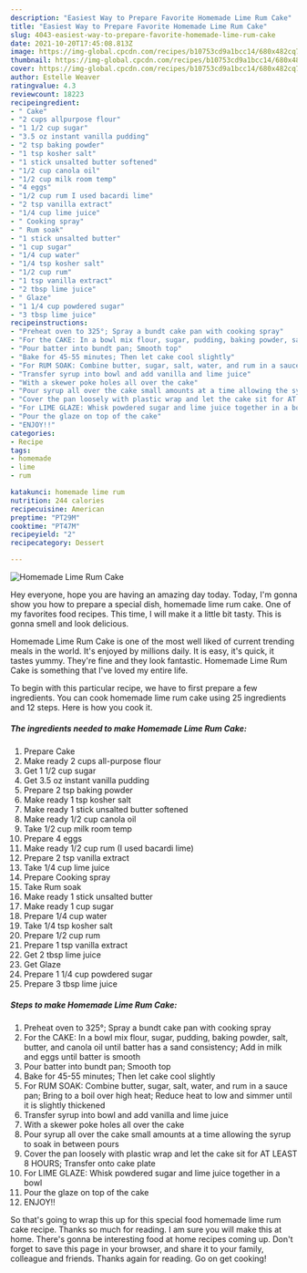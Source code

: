 ```yaml
---
description: "Easiest Way to Prepare Favorite Homemade Lime Rum Cake"
title: "Easiest Way to Prepare Favorite Homemade Lime Rum Cake"
slug: 4043-easiest-way-to-prepare-favorite-homemade-lime-rum-cake
date: 2021-10-20T17:45:08.813Z
image: https://img-global.cpcdn.com/recipes/b10753cd9a1bcc14/680x482cq70/homemade-lime-rum-cake-recipe-main-photo.jpg
thumbnail: https://img-global.cpcdn.com/recipes/b10753cd9a1bcc14/680x482cq70/homemade-lime-rum-cake-recipe-main-photo.jpg
cover: https://img-global.cpcdn.com/recipes/b10753cd9a1bcc14/680x482cq70/homemade-lime-rum-cake-recipe-main-photo.jpg
author: Estelle Weaver
ratingvalue: 4.3
reviewcount: 18223
recipeingredient:
- " Cake"
- "2 cups allpurpose flour"
- "1 1/2 cup sugar"
- "3.5 oz instant vanilla pudding"
- "2 tsp baking powder"
- "1 tsp kosher salt"
- "1 stick unsalted butter softened"
- "1/2 cup canola oil"
- "1/2 cup milk room temp"
- "4 eggs"
- "1/2 cup rum I used bacardi lime"
- "2 tsp vanilla extract"
- "1/4 cup lime juice"
- " Cooking spray"
- " Rum soak"
- "1 stick unsalted butter"
- "1 cup sugar"
- "1/4 cup water"
- "1/4 tsp kosher salt"
- "1/2 cup rum"
- "1 tsp vanilla extract"
- "2 tbsp lime juice"
- " Glaze"
- "1 1/4 cup powdered sugar"
- "3 tbsp lime juice"
recipeinstructions:
- "Preheat oven to 325°; Spray a bundt cake pan with cooking spray"
- "For the CAKE: In a bowl mix flour, sugar, pudding, baking powder, salt, butter, and canola oil until batter has a sand consistency; Add in milk and eggs until batter is smooth"
- "Pour batter into bundt pan; Smooth top"
- "Bake for 45-55 minutes; Then let cake cool slightly"
- "For RUM SOAK: Combine butter, sugar, salt, water, and rum in a sauce pan; Bring to a boil over high heat; Reduce heat to low and simmer until it is slightly thickened"
- "Transfer syrup into bowl and add vanilla and lime juice"
- "With a skewer poke holes all over the cake"
- "Pour syrup all over the cake small amounts at a time allowing the syrup to soak in between pours"
- "Cover the pan loosely with plastic wrap and let the cake sit for AT LEAST 8 HOURS; Transfer onto cake plate"
- "For LIME GLAZE: Whisk powdered sugar and lime juice together in a bowl"
- "Pour the glaze on top of the cake"
- "ENJOY!!"
categories:
- Recipe
tags:
- homemade
- lime
- rum

katakunci: homemade lime rum 
nutrition: 244 calories
recipecuisine: American
preptime: "PT29M"
cooktime: "PT47M"
recipeyield: "2"
recipecategory: Dessert

---
```



![Homemade Lime Rum Cake](https://img-global.cpcdn.com/recipes/b10753cd9a1bcc14/680x482cq70/homemade-lime-rum-cake-recipe-main-photo.jpg)

Hey everyone, hope you are having an amazing day today. Today, I'm gonna show you how to prepare a special dish, homemade lime rum cake. One of my favorites food recipes. This time, I will make it a little bit tasty. This is gonna smell and look delicious.



Homemade Lime Rum Cake is one of the most well liked of current trending meals in the world. It's enjoyed by millions daily. It is easy, it's quick, it tastes yummy. They're fine and they look fantastic. Homemade Lime Rum Cake is something that I've loved my entire life.


To begin with this particular recipe, we have to first prepare a few ingredients. You can cook homemade lime rum cake using 25 ingredients and 12 steps. Here is how you cook it.

<!--inarticleads1-->

##### The ingredients needed to make Homemade Lime Rum Cake:

1. Prepare  Cake
1. Make ready 2 cups all-purpose flour
1. Get 1 1/2 cup sugar
1. Get 3.5 oz instant vanilla pudding
1. Prepare 2 tsp baking powder
1. Make ready 1 tsp kosher salt
1. Make ready 1 stick unsalted butter softened
1. Make ready 1/2 cup canola oil
1. Take 1/2 cup milk room temp
1. Prepare 4 eggs
1. Make ready 1/2 cup rum (I used bacardi lime)
1. Prepare 2 tsp vanilla extract
1. Take 1/4 cup lime juice
1. Prepare  Cooking spray
1. Take  Rum soak
1. Make ready 1 stick unsalted butter
1. Make ready 1 cup sugar
1. Prepare 1/4 cup water
1. Take 1/4 tsp kosher salt
1. Prepare 1/2 cup rum
1. Prepare 1 tsp vanilla extract
1. Get 2 tbsp lime juice
1. Get  Glaze
1. Prepare 1 1/4 cup powdered sugar
1. Prepare 3 tbsp lime juice




<!--inarticleads2-->

##### Steps to make Homemade Lime Rum Cake:

1. Preheat oven to 325°; Spray a bundt cake pan with cooking spray
1. For the CAKE: In a bowl mix flour, sugar, pudding, baking powder, salt, butter, and canola oil until batter has a sand consistency; Add in milk and eggs until batter is smooth
1. Pour batter into bundt pan; Smooth top
1. Bake for 45-55 minutes; Then let cake cool slightly
1. For RUM SOAK: Combine butter, sugar, salt, water, and rum in a sauce pan; Bring to a boil over high heat; Reduce heat to low and simmer until it is slightly thickened
1. Transfer syrup into bowl and add vanilla and lime juice
1. With a skewer poke holes all over the cake
1. Pour syrup all over the cake small amounts at a time allowing the syrup to soak in between pours
1. Cover the pan loosely with plastic wrap and let the cake sit for AT LEAST 8 HOURS; Transfer onto cake plate
1. For LIME GLAZE: Whisk powdered sugar and lime juice together in a bowl
1. Pour the glaze on top of the cake
1. ENJOY!!




So that's going to wrap this up for this special food homemade lime rum cake recipe. Thanks so much for reading. I am sure you will make this at home. There's gonna be interesting food at home recipes coming up. Don't forget to save this page in your browser, and share it to your family, colleague and friends. Thanks again for reading. Go on get cooking!
